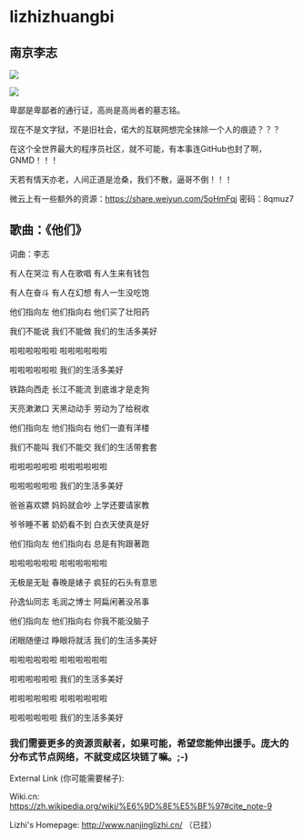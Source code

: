 # lizhizhuangbi

## 南京李志

![](https://s.mxmcdn.net/images-storage/albums/3/4/6/2/9/7/26792643_800_800.jpg)

[^_^]:
![](http://img.zcool.cn/community/0120eb598c1106a801215603bc51aa.PNG@2o.jpg)

卑鄙是卑鄙者的通行证，高尚是高尚者的墓志铭。

现在不是文字狱，不是旧社会，偌大的互联网想完全抹除一个人的痕迹？？？

在这个全世界最大的程序员社区，就不可能，有本事连GitHub也封了啊，GNMD！！！

天若有情天亦老，人间正道是沧桑，我们不散，逼哥不倒！！！

微云上有一些额外的资源：https://share.weiyun.com/5oHmFqj 密码：8qmuz7

## 歌曲：《他们》

词曲：李志

有人在哭泣  有人在歌唱   有人生来有钱包

有人在奋斗  有人在幻想   有人一生没吃饱

他们指向左  他们指向右   他们买了壮阳药

我们不能说  我们不能做   我们的生活多美好

啦啦啦啦啦啦    啦啦啦啦啦啦

啦啦啦啦啦啦    我们的生活多美好

铁路向西走  长江不能流   到底谁才是走狗

天亮漱漱口  天黑动动手   劳动为了给税收

他们指向左  他们指向右  他们一直有洋楼

我们不能叫  我们不能交  我们的生活带套套

啦啦啦啦啦啦    啦啦啦啦啦啦

啦啦啦啦啦啦    我们的生活多美好

爸爸喜欢嫖  妈妈就会吵  上学还要请家教

爷爷睡不著  奶奶看不到  白衣天使真是好

他们指向左  他们指向右  总是有狗跟著跑

啦啦啦啦啦啦    啦啦啦啦啦啦

无极是无耻  春晚是婊子  疯狂的石头有意思

孙逸仙同志  毛润之博士  阿扁闲著没吊事

他们指向左  他们指向右  你我不能没脑子

闭眼随便过  睁眼将就活  我们的生活多美好

啦啦啦啦啦啦    啦啦啦啦啦啦

啦啦啦啦啦啦    我们的生活多美好

啦啦啦啦啦啦    啦啦啦啦啦啦

啦啦啦啦啦啦    我们的生活多美好

### 我们需要更多的资源贡献者，如果可能，希望您能伸出援手。庞大的分布式节点网络，不就变成区块链了嘛。;-)

External Link (你可能需要梯子):

Wiki.cn: https://zh.wikipedia.org/wiki/%E6%9D%8E%E5%BF%97#cite_note-9

Lizhi's Homepage: http://www.nanjinglizhi.cn/ （已挂）
